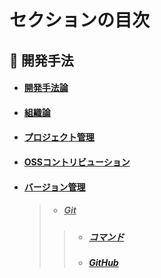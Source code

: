 # セクションの目次

## 👥 開発手法

* #### [︎開発手法論](https://hiroki-it.github.io/tech-notebook/software_development_methodology/software_development_methodology.html)

* #### [︎組織論](https://hiroki-it.github.io/tech-notebook/software_development_methodology/software_development_organization.html)

* #### [︎プロジェクト管理](https://hiroki-it.github.io/tech-notebook/software_development_methodology/software_development_project_management.html)

* #### [OSSコントリビューション](https://hiroki-it.github.io/tech-notebook/software_development_methodology/software_development_oss_contribution.html)

* #### <u>バージョン管理</u>
  > * ##### <u>Git</u>
  > > * ##### [︎コマンド](https://hiroki-it.github.io/tech-notebook/software_development_methodology/software_development_git_command.html)
  > > * ##### [︎GitHub](https://hiroki-it.github.io/tech-notebook/software_development_methodology/software_development_git_github.html)

<br>
